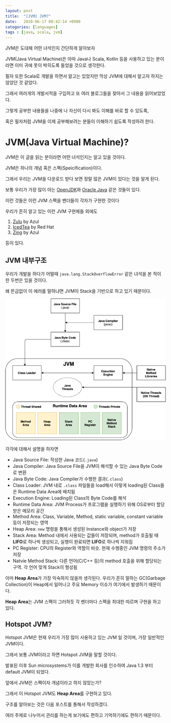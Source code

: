 ```yaml
---
layout: post
title:  "[JVM] JVM?"
date:   2020-06-17 00:42:14 +0900
categories: [languages]
tags : [java, scala, jvm]
---
```

JVM은 도대체 어떤 녀석인지 간단하게 알아보자

<!--more-->

JVM(Java Virtual Machine)은 아마 Java나 Scala, Kotlin 등을 사용하고 있는 분이라면 이미 귀에 못이 박히도록 들었을 것으로 생각한다.

필자 또한 Scala로 개발을 하면서 알고는 있었지만 막상 JVM에 대해서 알고자 하지는 않았던 것 같았다.

그래서 여러개의 개발서적을 구입하고 또 여러 블로그들을 찾아서 그 내용을 읽어보았었다.

그렇게 공부한 내용들을 나중에 나 자신이 다시 봐도 이해를 바로 할 수 있도록,

혹은 필자처럼 JVM을 이제 공부해보려는 분들이 이해하기 쉽도록 작성하려 한다.

# JVM(Java Virtual Machine)?
JVM은 이 글을 읽는 분이라면 어떤 녀석인지는 알고 있을 것이다.

JVM은 하나의 개념 혹은 스펙(Speicification)이다.

그래서 우리는 JVM을 다운로드 받다 보면 정말 많은 JVM이 있다는 것을 알게 된다.

보통 우리가 가장 많이 아는 [OpenJDK](https://openjdk.java.net/)와 [Oracle Java](https://www.oracle.com/java/) 같은 것들이 있다.

이런 것들은 이런 JVM 스펙을 벤더들이 각자가 구현한 것이다

우리가 흔히 알고 있는 이런 JVM 구현체들 외에도

1. [Zulu](https://www.azul.com/downloads/zulu-community/?architecture=x86-64-bit&package=jdk) by Azul
1. [IcedTea](https://icedtea.classpath.org/) by Red Hat
1. [Zing](https://www.azul.com/products/zing/) by Azul

등이 있다.

## JVM 내부구조
우리가 개발을 하다가 어떨때 `java.lang.StackOverflowError` 같은 녀석을 본 적이 한 두번은 있을 것이다.

왜 뜬금없이 이 에러를 말하냐면 JVM이 Stack을 기반으로 하고 있기 때문이다.


![JVM Architecture](/files/jvm-architecture.png)

각각에 대해서 설명을 하자면

- Java Source File: 작성한 Java 코드(`.java`)
- Java Compiler: Java Source File을 JVM이 해석할 수 있는 Java Byte Code로 변환
- Java Byte Code: Java Compiler가 수행한 결과(`.class`)
- Class Loader: JVM 내로 `.class` 파일들을 load해서 이렇게 loading된 Class들은 Runtime Data Area에 배치됨
- Execution Engine: Loading된 Class의 Byte Code를 해석
- Runtime Data Area: JVM Process가 프로그램을 실행하기 위해 OS로부터 할당받은 메모리 공간
- Method Area: Class, Variable, Method, static variable, constant variable 등이 저장되는 영역
- Heap Area: `new` 명령을 통해서 생성된 Instance와 object가 저장
- Stack Area: Method 내에서 사용되는 값들이 저장되며, method가 호출될 때 **LIFO**로 하나씩 생성되고, 실행이 완료되면 **LIFO**로 하나씩 지워짐
- PC Register: CPU의 Register와 역할이 비슷. 현재 수행중인 JVM 명령의 주소가 저장
- Natvie Method Stack: 다른 언어(C/C++ 등)의 method 호출을 위해 할당되는 구역. 각 언어 맞게 Stack이 형성됨


아마 **Heap Area**가 가장 익숙하지 않을까 생각된다. 우리가 흔히 말하는 GC(Garbage Collection)이 Heap에서 일어나고 주요 Memory 이슈가 여기에서 발생하기 때문이다.

**Heap Area**는 JVM 스펙이 그러하듯 각 벤더마다 스펙을 최대한 따르며 구현을 하고 있다.

## Hotspot JVM?
Hotspot JVM은 현재 우리가 가장 많이 사용하고 있는 JVM 일 것이며, 가장 일반적인 JVM이다.

그래서 보통 JVM이라고 하면 Hotspot JVM을 말할 것이다.

발표된 이후 Sun microsystems가 이를 개발한 회사를 인수하여 Java 1.3 부터 default JVM이 되었다.

앞에서 JVM은 스펙이자 개념이라고 하지 않았는가?

그래서 이 Hotspot JVM도 **Heap Area**를 구현하고 있다.

구조를 알아보는 것은 다음 포스트를 통해서 작성하겠다.

여러 주제로 나누어서 관리를 하는게 보기에도 편하고 기억하기에도 편하기 때문이다.